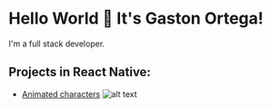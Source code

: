 # Hello World 👋 It's Gaston Ortega!
I'm a full stack developer.

## Projects in React Native:

* [Animated characters]() ![alt text](https://upload.wikimedia.org/wikipedia/commons/thumb/a/a7/React-icon.svg/20px-React-icon.svg.png "Logo Title Text 1")